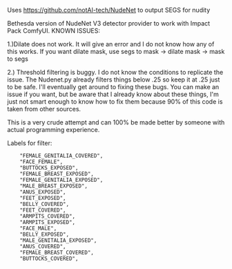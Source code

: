 Uses https://github.com/notAI-tech/NudeNet to output SEGS for nudity

Bethesda version of NudeNet V3 detector provider to work with Impact Pack ComfyUI.
KNOWN ISSUES:

1.)Dilate does not work. It will give an error and I do not know how any of this works.
   If you want dilate mask, use segs to mask -> dilate mask -> mask to segs
   
2.) Threshold filtering is buggy. I do not know the conditions to replicate the issue. The Nudenet.py already filters things below .25 so keep it at .25 just to be safe. I'll eventually get around to fixing these bugs. You can make an issue if you want, but be aware that I already know about these things, I'm just not smart enough to know how to fix them because 90% of this code is taken from other sources.


This is a very crude attempt and can 100% be made better by someone with actual programming experience.


Labels for filter: 
```
    "FEMALE_GENITALIA_COVERED",
    "FACE_FEMALE",
    "BUTTOCKS_EXPOSED",
    "FEMALE_BREAST_EXPOSED",
    "FEMALE_GENITALIA_EXPOSED",
    "MALE_BREAST_EXPOSED",
    "ANUS_EXPOSED",
    "FEET_EXPOSED",
    "BELLY_COVERED",
    "FEET_COVERED",
    "ARMPITS_COVERED",
    "ARMPITS_EXPOSED",
    "FACE_MALE",
    "BELLY_EXPOSED",
    "MALE_GENITALIA_EXPOSED",
    "ANUS_COVERED",
    "FEMALE_BREAST_COVERED",
    "BUTTOCKS_COVERED",
```
